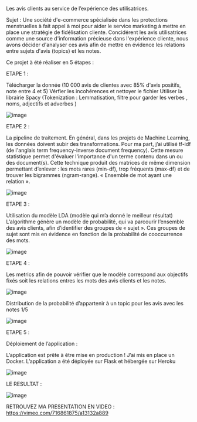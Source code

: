 Les avis clients au service de l’expérience des utilisatrices.

Sujet : Une société d'e-commerce spécialisée dans les protections menstruelles à fait appel à moi pour aider le service marketing à mettre en place une stratégie de fidélisation cliente.
Concidérent les avis utilisatrices comme une source d'information précieuse dans l'expérience cliente, nous avons décider d'analyser ces avis afin de mettre en évidence les relations entre sujets d'avis (topics) et les notes.

Ce projet à été réaliser en 5 étapes :

ETAPE 1 :

Télécharger la donnée (10 000 avis de clientes avec 85% d'avis positifs, note entre 4 et 5)
Vérfier les incohérences et nettoyer le fichier
Utiliser la librairie Spacy (Tokenization : Lemmatisation, filtre pour garder les verbes , noms, adjectifs et adverbes )



![image](https://user-images.githubusercontent.com/98116639/172199698-bb7b9e14-3179-46e9-8727-aa4325f1ed92.png)


ETAPE 2 :

La pipeline de traitement. 
En général, dans les projets de Machine Learning, les données doivent subir des transformations.
Pour ma part, j’ai utilisé tf-idf (de l'anglais term frequency-inverse document frequency).
Cette mesure statistique permet d'évaluer l'importance d'un terme contenu dans un ou des document(s).
Cette technique produit des matrices de même dimension permettant d’enlever :
les mots rares (min-df), 
trop fréquents (max-df) et 
de trouver les bigrammes  (ngram-range). « Ensemble de mot ayant une relation ».

![image](https://user-images.githubusercontent.com/98116639/172200817-0cae3d37-4081-4900-9cd4-b78d396d7690.png)


ETAPE 3 : 

Utilisation du modèle LDA (modèle qui m’a donné le meilleur résultat) 
L’algorithme génère un modèle de probabilité, qui va parcourir l’ensemble des avis clients, afin d’identifier des groupes de « sujet ».
Ces groupes de sujet sont mis en évidence en fonction de la probabilité de cooccurrence des mots.

![image](https://user-images.githubusercontent.com/98116639/172200933-ddf11c80-9586-4023-83be-5b57df6e3b7a.png)

ETAPE 4 :

Les metrics afin de pouvoir vérifier que le modèle correspond aux objectifs fixés soit les relations entres les mots des avis clients et les notes.

![image](https://user-images.githubusercontent.com/98116639/172201672-219abd51-d5a5-4348-b7bf-3283ee0dfb42.png)


Distribution de  la probabilité d’appartenir à un topic pour les avis avec les notes 1/5 

![image](https://user-images.githubusercontent.com/98116639/172201522-56535576-d5b8-4692-ade4-d0ec816c6d30.png)

ETAPE 5 :

Déploiement de l’application :

L’application est prête à être mise en production !
J’ai mis en place un Docker. L’application a été déployée sur Flask et hébergée sur Heroku

![image](https://user-images.githubusercontent.com/98116639/172202079-942ece57-aa05-49ae-9dea-5ff6db7d29a5.png)

LE RESULTAT : 

![image](https://user-images.githubusercontent.com/98116639/172202983-a8873a8d-9ceb-44f2-838e-5383a064be3e.png)



RETROUVEZ MA PRESENTATION EN VIDEO : https://vimeo.com/716861875/a13132a889



